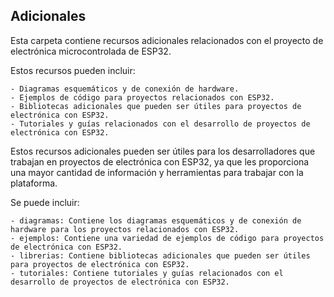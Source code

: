 ## Adicionales

Esta carpeta contiene recursos adicionales relacionados con el proyecto de electrónica microcontrolada de ESP32.

Estos recursos pueden incluir:

    - Diagramas esquemáticos y de conexión de hardware.
    - Ejemplos de código para proyectos relacionados con ESP32.
    - Bibliotecas adicionales que pueden ser útiles para proyectos de electrónica con ESP32.
    - Tutoriales y guías relacionados con el desarrollo de proyectos de electrónica con ESP32.
Estos recursos adicionales pueden ser útiles para los desarrolladores que trabajan en proyectos de electrónica con ESP32, ya que les proporciona una mayor cantidad de información y herramientas para trabajar con la plataforma.

Se puede incluir:

    - diagramas: Contiene los diagramas esquemáticos y de conexión de hardware para los proyectos relacionados con ESP32.
    - ejemplos: Contiene una variedad de ejemplos de código para proyectos de electrónica con ESP32.
    - librerias: Contiene bibliotecas adicionales que pueden ser útiles para proyectos de electrónica con ESP32.
    - tutoriales: Contiene tutoriales y guías relacionados con el desarrollo de proyectos de electrónica con ESP32.
